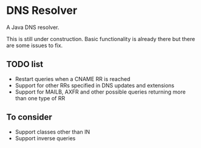 # DNS Resolver

A Java DNS resolver.

This is still under construction. Basic functionality is already there but there are some issues to fix.

## TODO list

* Restart queries when a CNAME RR is reached
* Support for other RRs specified in DNS updates and extensions
* Support for MAILB, AXFR and other possible queries returning more than one type of RR

## To consider

* Support classes other than IN
* Support inverse queries


